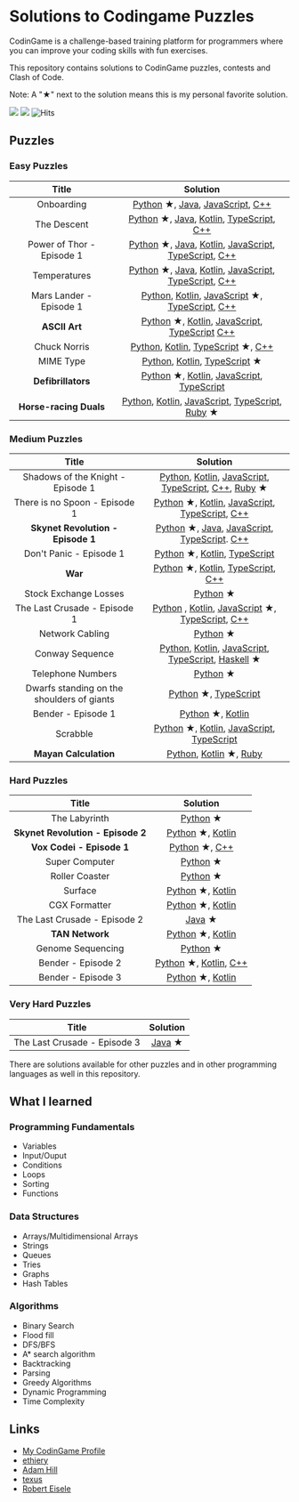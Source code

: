 # Solutions to Codingame Puzzles

CodinGame is a challenge-based training platform for programmers where you can improve your coding skills with fun exercises.

This repository contains solutions to CodinGame puzzles, contests and Clash of Code.

Note: A "&starf;" next to the solution means this is my personal favorite solution.

![](https://img.shields.io/github/languages/count/charlesfranciscodev/codingame.svg) ![](https://img.shields.io/github/languages/top/charlesfranciscodev/codingame.svg) ![Hits](https://hitcounter.pythonanywhere.com/count/tag.svg?url=https%3A%2F%2Fgithub.com%2Fcharlesfranciscodev%2Fcodingame)

## Puzzles

### Easy Puzzles
| Title | Solution |
| :---: | :-------: |
| Onboarding | [Python](./puzzles/python3/onboarding/onboarding.py) &starf;, [Java](./puzzles/java/onboarding/Player.java), [JavaScript](./puzzles/js/onboarding.js), [C++](./puzzles/cpp/onboarding.cpp) |
| The Descent | [Python](./puzzles/python3/the-descent) &starf;, [Java](./puzzles/java/the-descent/Player.java), [Kotlin](./puzzles/kotlin/src/the-descent.kt), [TypeScript](./puzzles/ts/the-descent/the-descent.ts), [C++](./puzzles/cpp/the-descent.cpp) |
| Power of Thor - Episode 1 | [Python](./puzzles/python3/power-of-thor1) &starf;, [Java](./puzzles/java/power-of-thor1/Player.java), [Kotlin](./puzzles/kotlin/src/power-of-thor1.kt), [JavaScript](./puzzles/js/power-of-thor1.js), [TypeScript](./puzzles/ts/power-of-thor1/power-of-thor1.ts), [C++](./puzzles/cpp/power-of-thor1.cpp) |
| Temperatures | [Python](./puzzles/python3/temperatures) &starf;, [Java](./puzzles/java/temperatures/Player.java), [Kotlin](./puzzles/kotlin/src/temperatures.kt), [JavaScript](./puzzles/js/temperatures.js), [TypeScript](./puzzles/ts/temperatures/temperatures.ts), [C++](./puzzles/cpp/temperatures.cpp) |
| Mars Lander - Episode 1 | [Python](./puzzles/python3/mars_lander1.py), [Kotlin](./puzzles/kotlin/src/mars-lander1.kt), [JavaScript](./puzzles/js/mars-lander1) &starf;, [TypeScript](./puzzles/ts/mars-lander1/mars-lander1.ts), [C++](./puzzles/cpp/mars-lander1.cpp) |
| **ASCII Art** | [Python](./puzzles/python3/ascii-art) &starf;, [Kotlin](./puzzles/kotlin/src/ascii-art.kt), [JavaScript](./puzzles/js/ascii-art.js), [TypeScript](./puzzles/ts/ascii-art/ascii-art.ts) [C++](./puzzles/cpp/ascii-art.cpp) |
| Chuck Norris | [Python](./puzzles/python3/chuck_norris.py), [Kotlin](./puzzles/kotlin/src/chuck-norris.kt), [TypeScript](./puzzles/ts/chuck-norris) &starf;, [C++](./puzzles/cpp/chuck-norris.cpp) |
| MIME Type | [Python](./puzzles/python3/mime_type.py), [Kotlin](./puzzles/kotlin/src/mime-type.kt), [TypeScript](./puzzles/ts/mime-type) &starf; |
| **Defibrillators** | [Python](./puzzles/python3/defibrillators) &starf;, [Kotlin](./puzzles/kotlin/src/defibrillators.kt), [JavaScript](./puzzles/js/defibrillators.js), [TypeScript](./puzzles/ts/defibrillators/defibrillators.ts) |
| **Horse-racing Duals** | [Python](./puzzles/python3/horse_racing_duals.py), [Kotlin](./puzzles/kotlin/src/horse-racing-duals.kt), [JavaScript](./puzzles/js/horse-racing-duals.js), [TypeScript](./puzzles/ts/horse-racing-duals/horse-racing-duals.ts), [Ruby](./puzzles/ruby/horse-racing-duals) &starf; |

### Medium Puzzles
| Title | Solution |
| :---: | :-------: |
| Shadows of the Knight - Episode 1 | [Python](./puzzles/python3/shadows_knight1.py), [Kotlin](./puzzles/kotlin/src/shadows-knight1.kt), [JavaScript](./puzzles/js/shadows-knight1.js), [TypeScript](./puzzles/ts/shadows-knight1/shadows-knight1.ts), [C++](./puzzles/cpp/shadows-knight1.cpp), [Ruby](./puzzles/ruby/shadows-knight1) &starf; |
| There is no Spoon - Episode 1 | [Python](./puzzles/python3/there-is-no-spoon1) &starf;, [Kotlin](./puzzles/kotlin/src/there-is-no-spoon1.kt), [JavaScript](./puzzles/js/there-is-no-spoon1.js), [TypeScript](./puzzles/ts/there-is-no-spoon1/there-is-no-spoon1.ts), [C++](./puzzles/cpp/there-is-no-spoon1.cpp) |
| **Skynet Revolution - Episode 1** | [Python](./puzzles/python3/skynet-revolution1) &starf;, [Java](./puzzles/java/skynet-revolution1), [JavaScript](./puzzles/js/skynet-revolution1.js), [TypeScript](./puzzles/ts/skynet-revolution1/skynet-revolution1.ts). [C++](./puzzles/cpp/skynet-revolution1.cpp) |
| Don't Panic - Episode 1 | [Python](./puzzles/python3/dont_panic1.py) &starf;, [Kotlin](./puzzles/kotlin/src/dont-panic1.kt), [TypeScript](./puzzles/ts/dont-panic1/dont-panic1.ts) |
| **War** | [Python](./puzzles/python3/war) &starf;, [Kotlin](./puzzles/kotlin/src/war.kt), [TypeScript](./puzzles/ts/war/war.ts), [C++](./puzzles/cpp/war.cpp) |
| Stock Exchange Losses | [Python](./puzzles/python3/stock_exchange.py) &starf; |
| The Last Crusade - Episode 1 | [Python](./puzzles/python3/last_crusade1.py) , [Kotlin](./puzzles/kotlin/src/last-crusade1.kt), [JavaScript](./puzzles/js/last-crusade1) &starf;, [TypeScript](./puzzles/ts/last-crusade1/last-crusade1.ts), [C++](./puzzles/cpp/last-crusade1.cpp) |
| Network Cabling | [Python](./puzzles/python3/network_cabling.py) &starf; |
| Conway Sequence | [Python](./puzzles/python3/conway_sequence.py), [Kotlin](./puzzles/kotlin/src/conway-sequence.kt), [JavaScript](./puzzles/js/conway-sequence.js), [TypeScript](./puzzles/ts/conway-sequence/conway-sequence.ts), [Haskell](./puzzles/haskell/conway-sequence) &starf; |
| Telephone Numbers | [Python](./puzzles/python3/telephone_numbers.py) &starf; |
| Dwarfs standing on the shoulders of giants | [Python](./puzzles/python3/dwarfs-giants.py) &starf;, [TypeScript](./puzzles/ts/dwarfs-giants) |
| Bender - Episode 1 | [Python](./puzzles/python3/bender1) &starf;, [Kotlin](./puzzles/kotlin/src/bender1.kt) |
| Scrabble | [Python](./puzzles/python3/scrabble) &starf;, [Kotlin](./puzzles/kotlin/src/scrabble.kt), [JavaScript](./puzzles/js/scrabble.js), [TypeScript](./puzzles/ts/scrabble/scrabble.ts) |
| **Mayan Calculation** | [Python](./puzzles/python3/mayan_calc.py), [Kotlin](./puzzles/kotlin/src/mayan-calc) &starf;, [Ruby](./puzzles/ruby/mayan-calc.rb) |

### Hard Puzzles
| Title | Solution |
| :---: | :-------: |
| The Labyrinth | [Python](./puzzles/python3/the-labyrinth) &starf; |
| **Skynet Revolution - Episode 2** | [Python](./puzzles/python3/skynet-revolution2) &starf;, [Kotlin](./puzzles/kotlin/src/skynet-revolution2.kt) |
| **Vox Codei - Episode 1** | [Python](./puzzles/python3/vox-codei1) &starf;, [C++](./puzzles/cpp/vox-codei1.cpp) |
| Super Computer | [Python](./puzzles/python3/super-computer) &starf; |
| Roller Coaster | [Python](./puzzles/python3/roller-coaster) &starf; |
| Surface | [Python](./puzzles/python3/surface) &starf;, [Kotlin](./puzzles/kotlin/src/surface.kt) |
| CGX Formatter | [Python](./puzzles/python3/cgx_formatter.py) &starf;, [Kotlin](./puzzles/kotlin/src/cgx-formatter.kt) |
| The Last Crusade - Episode 2 | [Java](./puzzles/java/last-crusade2/src/Player.java) &starf; |
| **TAN Network** | [Python](./puzzles/python3/tan-network) &starf;, [Kotlin](./puzzles/kotlin/src/tan-network.kt) |
| Genome Sequencing | [Python](./puzzles/python3/genome_sequencing.py) &starf; |
| Bender - Episode 2 | [Python](./puzzles/python3/bender2) &starf;, [Kotlin](./puzzles/kotlin/src/bender2.kt), [C++](./puzzles/cpp/bender2.cpp) |
| Bender - Episode 3 | [Python](./puzzles/python3/bender3.py) &starf;, [Kotlin](puzzles/kotlin/src/bender3.kt) |

### Very Hard Puzzles
| Title | Solution |
| :---: | :-------: |
| The Last Crusade - Episode 3 | [Java](./puzzles/java/last-crusade3/src/Player.java) &starf; |

There are solutions available for other puzzles and in other programming languages as well in this repository.

## What I learned

### Programming Fundamentals
* Variables
* Input/Ouput
* Conditions
* Loops
* Sorting
* Functions

### Data Structures
* Arrays/Multidimensional Arrays
* Strings
* Queues
* Tries
* Graphs
* Hash Tables

### Algorithms
* Binary Search
* Flood fill
* DFS/BFS
* A* search algorithm
* Backtracking
* Parsing
* Greedy Algorithms
* Dynamic Programming
* Time Complexity

## Links
* [My CodinGame Profile](https://www.codingame.com/profile/8111ec5700e5b6591daabfc46fd79e278747932)
* [ethiery](https://ethiery.github.io/codingame/index.html)
* [Adam Hill](http://dootrix.com/)
* [texus](https://github.com/texus/codingame)
* [Robert Eisele](https://www.xarg.org/puzzle/codingame/genome-sequencing/)

